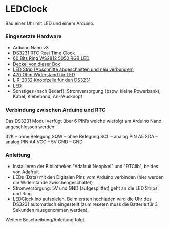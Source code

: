 # LEDClock

Bau einer Uhr mit LED und einem Arduino.

### Eingesetzte Hardware
- Arduino Nano v3
- <a href="https://www.ebay.de/itm/DS3231-AT24C32-Erinnerung-Modul-Arduino-IIC-Präzision-RTC-Real-Time-Clock-RLD537/142905177651">DS3231 RTC Real Time Clock</a>
- <a href="https://www.ebay.de/itm/60-Bits-Ring-Wall-Clock-WS2812-5050-RGB-LED-Ultra-Bright-Lamp-Panel-For-Arduino/401709639961">60 Bits Ring WS2812 5050 RGB LED</a>
- <a href="https://www.amazon.de/gp/product/B002ZHELBA/">Deckel von dieser Box</a>
- <a href="https://www.amazon.de/gp/product/B07TPSB35N/">LED Strip (Abschnitte abgeschnitten und neu verbunden)</a>
- <a href="https://www.ebay.de/itm/10-Stck-127-Werte-Ohm-Sortiment-1-Ohm-1-MOhm-Widerstand-Metallfilm-Widerstände/142446356352">470 Ohm Widerstand für LED</a>
- <a href="https://www.amazon.de/gp/product/B00IJWQ7P8/">LIR-2032 Knopfzelle für den DS3231</a>
- <a href="">LED</a>
- Sonstiges (nach Bedarf): Stromversorgung (bspw. kleine Powerbank), Kabel, Klebeband, An-/Ausknopf

### Verbindung zwischen Arduino und RTC
Das DS3231 Modul verfügt über 6 PIN’s welche wiefolgt am Arduino Nano angeschlossen werden:

32K – ohne Belegung
SQW – ohne Belegung
SCL – analog PIN A5
SDA – analog PIN A4
VCC – 5V
GND – GND

### Anleitung
- Installieren der Bibliotheken "Adafruit Neopixel" und "RTClib", beides von Adafruit
- LEDs (Data) mit den Digitalen Pins vom Arduino verbinden (hier werden die Widerstände zwischengeschaltet)
- Stromversorgung: 5V und GND (aufgesplittet) geht an die LED Strips und Ring
- LEDClock.ino aufspielen. Beim ersten hochladen wird die Uhr des DS3231 automatisch eingestellt (zum reseten muss die Batterie für 3 Sekunden rausgenommen werden).

Weitere Beschreibung/Anleitung folgt.